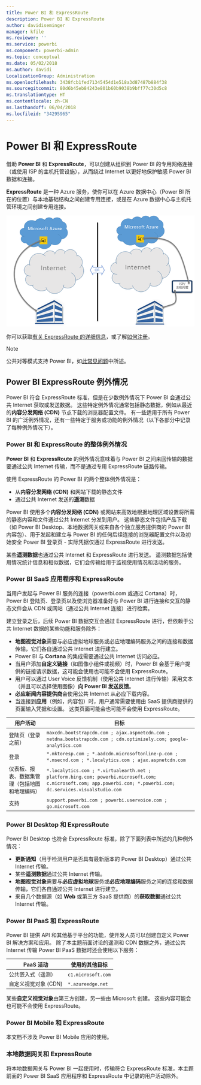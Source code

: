 ```yaml
---
title: Power BI 和 ExpressRoute
description: Power BI 和 ExpressRoute
author: davidiseminger
manager: kfile
ms.reviewer: ''
ms.service: powerbi
ms.component: powerbi-admin
ms.topic: conceptual
ms.date: 05/02/2018
ms.author: davidi
LocalizationGroup: Administration
ms.openlocfilehash: 3438fcb1fed71345454d1e518a3d87487b884f38
ms.sourcegitcommit: 80d6b45eb84243e801b60b9038b9bff77c30d5c8
ms.translationtype: HT
ms.contentlocale: zh-CN
ms.lasthandoff: 06/04/2018
ms.locfileid: "34295965"
---
```

# <a name="power-bi-and-expressroute"></a>Power BI 和 ExpressRoute
借助 **Power BI** 和 **ExpressRoute**，可以创建从组织到 Power BI 的专用网络连接（或使用 ISP 的主机托管设施），从而绕过 Internet 以更好地保护敏感 Power BI 数据和连接。

**ExpressRoute** 是一种 Azure 服务，使你可以在 Azure 数据中心（Power BI 所在的位置）与本地基础结构之间创建专用连接，或是在 Azure 数据中心与主机托管环境之间创建专用连接。

![](media/service-admin-power-bi-expressroute/pbi_expressroute_1.png)

你可以获取[有关 ExpressRoute 的详细信息](https://azure.microsoft.com/services/expressroute/)，或了解[如何注册](https://azure.microsoft.com/pricing/details/expressroute/)。

> [!NOTE]
> 公共对等模式支持 Power BI，如[此常见问题](https://docs.microsoft.com/azure/expressroute/expressroute-faqs)中所述。
> 
> 

## <a name="power-bi-expressroute-exceptions"></a>Power BI ExpressRoute 例外情况
Power BI 符合 ExpressRoute 标准，但是在少数例外情况下 Power BI 会通过公共 Internet 获取或发送数据。 这些特定例外情况通常包括静态数据，例如从最近的**内容分发网络 (CDN)** 节点下载的浏览器配置文件。 有一些适用于所有 Power BI 的广泛例外情况，还有一些特定于服务或功能的例外情况（以下各部分中记录了每种例外情况下）。

### <a name="overall-exceptions-to-power-bi-and-expressroute"></a>Power BI 和 ExpressRoute 的整体例外情况
**Power BI** 和 **ExpressRoute** 的例外情况意味着与 Power BI 之间来回传输的数据要通过公共 Internet 传输，而不是通过专用 ExpressRoute 链路传输。

使用 ExpressRoute 的 Power BI 的两个整体例外情况是：

* 从**内容分发网络 (CDN)** 和网站下载的静态文件
* 通过公共 Internet 发送的**遥测**数据

Power BI 使用多个**内容分发网络 (CDN)** 或网站来高效地根据地理区域设置将所需的静态内容和文件通过公共 Internet 分发到用户。 这些静态文件包括产品下载（如 Power BI Desktop、本地数据网关或来自各个独立服务提供商的 Power BI 内容包）、用于发起和建立与 Power BI 的任何后续连接的浏览器配置文件以及初始安全 Power BI 登录页 - 实际凭据仅通过 ExpressRoute 进行发送。   

某些**遥测数据**也通过公共 Internet 和 ExpressRoute 进行发送。 遥测数据包括使用情况统计信息和相似数据，它们会传输给用于监视使用情况和活动的服务。

### <a name="power-bi-saas-application-and-expressroute"></a>Power BI SaaS 应用程序和 ExpressRoute
当用户发起与 Power BI 服务的连接（powerbi.com 或通过 Cortana）时，Power BI 登陆页、登录页以及使浏览器准备好与 Power BI 进行连接和交互的静态文件会从 CDN 或网站（通过公共 Internet 连接）进行检索。

建立登录之后，后续 Power BI 数据交互会通过 ExpressRoute 进行，但依赖于公共 Internet 数据的某些功能和服务除外：

* **地图视觉对象**需要与必应虚拟地球服务或必应地理编码服务之间的连接和数据传输，它们各自通过公共 Internet 进行建立。
* Power BI 与 **Cortana** 的集成需要通过公共 Internet 访问必应。
* 当用户添加**自定义链接**（如图像小组件或视频）时，Power BI 会基于用户提供的链接请求数据，这可能会使用也可能不会使用 ExpressRoute。
* 用户可以通过 User Voice 反馈机制（使用公共 Internet 进行传输）采用文本（并且可以选择使用图像）**向 Power BI 发送反馈**。
* **必应新闻内容提供商**会使用公共 Internet 从必应下载内容。
* 当连接到**应用**（例如，内容包）时，用户通常需要使用由 SaaS 提供商提供的页面输入凭据和设置。 这类页面可能会也可能不会使用 ExpressRoute。

| 用户活动 | 目标 |
| --- | --- |
| 登陆页（登录之前） |`maxcdn.bootstrapcdn.com ; ajax.aspnetcdn.com ; netdna.bootstrapcdn.com ; cdn.optimizely.com; google-analytics.com ` |
| 登录 |`*.mktoresp.com ; *.aadcdn.microsoftonline-p.com ; *.msecnd.com ; *.localytics.com ; ajax.aspnetcdn.com` |
| 仪表板、报表、数据集管理（包括地图和地理编码） |`*.localytics.com ; *.virtualearth.net ; platform.bing.com; powerbi.microsoft.com; c.microsoft.com; app.powerbi.com; *.powerbi.com; dc.services.visualstudio.com ` |
| 支持 |`support.powerbi.com ; powerbi.uservoice.com ; go.microsoft.com ` |

### <a name="power-bi-desktop-and-expressroute"></a>Power BI Desktop 和 ExpressRoute
Power BI Desktop 也符合 ExpressRoute 标准，除了下面列表中所述的几种例外情况：

* **更新通知**（用于检测用户是否具有最新版本的 Power BI Desktop）通过公共 Internet 传输。
* 某些**遥测数据**通过公共 Internet 传输。
* **地图视觉对象**需要与**必应虚拟地球**服务或**必应地理编码**服务之间的连接和数据传输，它们各自通过公共 Internet 进行建立。
* 来自几个数据源（如 **Web** 或第三方 SaaS 提供商）的**获取数据**通过公共 Internet 传输。

### <a name="power-bi-paas-and-expressroute"></a>Power BI PaaS 和 ExpressRoute
Power BI 提供 API 和其他基于平台的功能，使开发人员可以创建自定义 Power BI 解决方案和应用。 除了本主题前面讨论的遥测和 CDN 数据之外，通过公共 Internet 传输 Power BI PaaS 数据时还会使用以下服务：

| PaaS 活动 | 使用的其他目标 |
| --- | --- |
| 公共嵌入式（遥测） |`c1.microsoft.com` |
| 自定义视觉对象 (CDN) |`*.azureedge.net` |

某些**自定义视觉对象**由第三方创建，另一些由 Microsoft 创建。 这些内容可能会也可能不会使用 ExpressRoute。

### <a name="power-bi-mobile-and-expressroute"></a>Power BI Mobile 和 ExpressRoute
本文档不涉及 Power BI Mobile 应用的使用。  

### <a name="on-premises-data-gateway-and-expressroute"></a>本地数据网关和 ExpressRoute
将本地数据网关与 Power BI 一起使用时，传输符合 ExpressRoute 标准，本主题前面的 Power BI SaaS 应用程序和 ExpressRoute 中记录的用户活动除外。  

